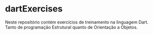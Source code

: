 # dartExercises
Neste repositório contém exercícios de treinamento na linguagem Dart. Tanto de programação Estrutural quanto de Orientação a Objetos.
